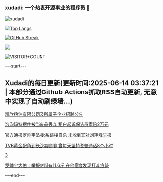 ### xudadi: 一个热衷开源事业的程序员 👋

![xudadi](https://github-readme-stats-git-masterorgs-github-readme-stats-team.vercel.app/api?username=xudadi)

[![Top Langs](https://github-readme-stats.vercel.app/api/top-langs/?username=xudadi)](https://github.com/anuraghazra/github-readme-stats)

[![GitHub Streak](https://streak-stats.demolab.com?user=xudadi&locale=zh_Hans)](https://git.io/streak-stats)

![](https://raw.githubusercontent.com/xudadi/xudadi/main/assets/github-contribution-grid-snake.svg)

![VISITOR+COUNT](https://komarev.com/ghpvc/?username=xudadi&label=VISITOR+COUNT)


---start---

## Xudadi的每日更新(更新时间:2025-06-14 03:37:21 | 本部分通过Github Actions抓取RSS自动更新, 无意中实现了自动刷绿墙...)

[凯欣粮油有限公司及所属子企业招聘公告](https://www.gongkaoleida.com/article/2451132)

[泡泡玛特摆件被当废品丢弃 租户起诉保洁员索赔2万元](https://m.163.com/news/article/K1UJIFR0051492T3.html)

[官方通报罗帅宇坠楼:系跳楼自杀 未收到其对刘翔峰举报](https://m.163.com/news/article/K1VBC7NF000189PS.html)

[TVB黄金配角到长沙卖咖啡 曾每天坚持说普通话8个小时](https://m.163.com/news/article/K1VA4VU20534P59R.html)

[3](https://m.163.com/touch/news/sub/domestic)

[罗帅宇大伯：举报材料有11.6斤 在他宿舍发现打斗痕迹](https://m.163.com/news/article/K1V8DG4S05561G0D.html)

---end---
